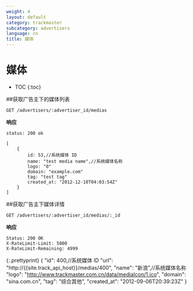 ```yaml
---
weight: 4
layout: default
category: trackmaster
subcategory: advertisers
language: cn
title: 媒体
---
```


# 媒体

* TOC
{:toc}

##获取广告主下的媒体列表

    GET /advertisers/:advertiser_id/medias

**响应**

    status: 200 ok

    [
        {
            id: 53,//系统媒体 ID
            name: "test media name",//系统媒体名称
            logo: "0"
            domain: "example.com"
            tag: "test tag"
            created_at: "2012-12-10T04:03:54Z"
        }
    ]

##获取广告主下媒体详情

    GET /advertisers/:advertiser_id/medias/:_id

**响应**

    Status: 200 OK
    X-RateLimit-Limit: 5000
    X-RateLimit-Remaining: 4999

{:.prettyprint}
    {
        "id": 400,//系统媒体 ID
        "url": "http://{{site.track_api_host}}/medias/400",
        "name": "新浪",//系统媒体名称
        "logo": "http://www.trackmaster.com.cn/data/mediaIcon/1.ico",
        "domain": "sina.com.cn",
        "tag": "综合其他",
        "created_at": "2012-09-06T20:39:23Z"
    }


